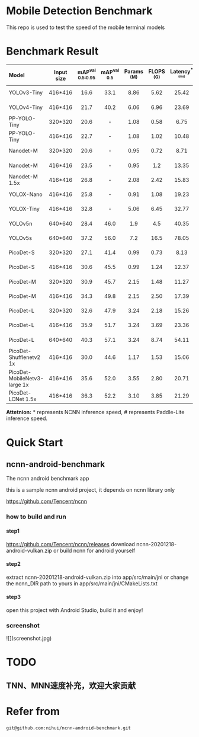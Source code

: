 # Mobile Detection Benchmark
This repo is used to test the speed of the mobile terminal models

# Benchmark Result
| Model                        | Input size | mAP<sup>val<br>0.5:0.95 | mAP<sup>val<br>0.5 | Params<br><sup>(M) | FLOPS<br><sup>(G) | Latency<sup>*<sup><br><sup>(ms) | Latency<sup>#<sup><br><sup>(ms) | Config                                                                                                                                                                           |
| :--------------------------- | :--------: | :---------------------: | :----------------: | :----------------: | :---------------: | :-----------------------------: | :-----------------------------: | :------------------------------------------------------------------------------------------------------------------------------------------------------------------------------- |
| YOLOv3-Tiny                  |  416*416   |          16.6           |        33.1        |        8.86        |       5.62        |              25.42              |                -                | [model](https://media.githubusercontent.com/media/JiweiMaster/lfs/master/LargeFile/yolov3-tiny.zip) &#124; [link](https://github.com/ultralytics/yolov3#:~:text=YOLOv3-tiny,640) |
| YOLOv4-Tiny                  |  416*416   |          21.7           |        40.2        |        6.06        |       6.96        |              23.69              |                -                | [model]() &#124; [link](https://github.com/Tianxiaomo/pytorch-YOLOv4)                                                                                                            |
| PP-YOLO-Tiny                 |  320*320   |          20.6           |         -          |        1.08        |       0.58        |              6.75               |                -                | [model]() &#124; [link](https://github.com/PaddlePaddle/PaddleDetection/tree/release/2.2/configs/ppyolo#:~:text=post%20quant%20model-,PP-YOLO%20tiny,-8)                         |
| PP-YOLO-Tiny                 |  416*416   |          22.7           |         -          |        1.08        |       1.02        |              10.48              |                -                | [model]() &#124; [link](https://github.com/PaddlePaddle/PaddleDetection/tree/release/2.2/configs/ppyolo#:~:text=post%20quant%20model-,PP-YOLO%20tiny,-8)                         |
| Nanodet-M                    |  320*320   |          20.6           |         -          |        0.95        |       0.72        |              8.71               |                -                | [model](https://media.githubusercontent.com/media/JiweiMaster/lfs/master/LargeFile/picodet-s-320.zip) &#124; [link](https://github.com/RangiLyu/nanodet#:~:text=Model%20Size-,NanoDet-m,-320*320)                                                                            |  |
| Nanodet-M                    |  416*416   |          23.5           |         -          |        0.95        |        1.2        |              13.35              |                -                | [model]() &#124; [link](https://github.com/RangiLyu/nanodet#:~:text=NanoDet-m-,416*416,-23.5)                                                                                                                                                        |  |
| Nanodet-M 1.5x               |  416*416   |          26.8           |         -          |        2.08        |       2.42        |              15.83              |                -                | [model]() &#124; [link](https://github.com/RangiLyu/nanodet#:~:text=NanoDet-m-1.5x-,320*320,-23.5)                                                                                                                                                        |  |
| YOLOX-Nano                   |  416*416   |          25.8           |         -          |        0.91        |       1.08        |              19.23              |                -                | [model]() &#124; [link](https://github.com/Megvii-BaseDetection/YOLOX#:~:text=YOLOX-Nano,416)                                                                                    |
| YOLOX-Tiny                   |  416*416   |          32.8           |         -          |        5.06        |       6.45        |              32.77              |                -                | [model]() &#124; [link](https://github.com/Megvii-BaseDetection/YOLOX#:~:text=YOLOX-Tiny,416)                                                                                    |
| YOLOv5n                      |  640*640   |          28.4           |        46.0        |        1.9         |        4.5        |              40.35              |                -                | [model]() &#124; [link](https://github.com/ultralytics/yolov5#:~:text=YOLOv5n,640)                                                                                               |
| YOLOv5s                      |  640*640   |          37.2           |        56.0        |        7.2         |       16.5        |              78.05              |                -                | [model]() &#124; [link](https://github.com/ultralytics/yolov5#:~:text=4.5-,YOLOv5s,640,-37.2)                                                                                    |
| PicoDet-S                    |  320*320   |          27.1           |        41.4        |        0.99        |       0.73        |              8.13               |            **6.65**             | [model]() &#124; [link]()                                                                                                                                                        |
| PicoDet-S                    |  416*416   |          30.6           |        45.5        |        0.99        |       1.24        |              12.37              |            **9.82**             | [model]() &#124; [link]()                                                                                                                                                        |
| PicoDet-M                    |  320*320   |          30.9           |        45.7        |        2.15        |       1.48        |              11.27              |            **9.61**             | [model]() &#124; [link]()                                                                                                                                                        |
| PicoDet-M                    |  416*416   |          34.3           |        49.8        |        2.15        |       2.50        |              17.39              |            **15.88**            | [model]() &#124; [link]()                                                                                                                                                        |
| PicoDet-L                    |  320*320   |          32.6           |        47.9        |        3.24        |       2.18        |              15.26              |            **13.42**            | [model]() &#124; [link]()                                                                                                                                                        |
| PicoDet-L                    |  416*416   |          35.9           |        51.7        |        3.24        |       3.69        |              23.36              |            **21.85**            | [model]() &#124; [link]()                                                                                                                                                        |
| PicoDet-L                    |  640*640   |          40.3           |        57.1        |        3.24        |       8.74        |              54.11              |            **50.55**            | [model]() &#124; [link]()                                                                                                                                                        |
| PicoDet-Shufflenetv2 1x      |  416*416   |          30.0           |        44.6        |        1.17        |       1.53        |              15.06              |            **10.63**            | [model]() &#124; [link]()                                                                                                                                                        |
| PicoDet-MobileNetv3-large 1x |  416*416   |          35.6           |        52.0        |        3.55        |       2.80        |              20.71              |            **17.88**            | [model]() &#124; [link]()                                                                                                                                                        |
| PicoDet-LCNet 1.5x           |  416*416   |          36.3           |        52.2        |        3.10        |       3.85        |              21.29              |            **20.8**             | [model]() &#124; [link]()                                                                                                                                                        |

**Attetnion:** * represents NCNN inference speed, # represents Paddle-Lite inference speed.

# Quick Start

## ncnn-android-benchmark

The ncnn android benchmark app

this is a sample ncnn android project, it depends on ncnn library only

https://github.com/Tencent/ncnn

### how to build and run
#### step1
https://github.com/Tencent/ncnn/releases
download ncnn-20201218-android-vulkan.zip or build ncnn for android yourself

#### step2
extract ncnn-20201218-android-vulkan.zip into app/src/main/jni or change the ncnn_DIR path to yours in app/src/main/jni/CMakeLists.txt

#### step3
open this project with Android Studio, build it and enjoy!

### screenshot
<div style="width:500dp; height=250dp">
![](screenshot.jpg)
</div>


# TODO
## TNN、MNN速度补充，欢迎大家贡献

# Refer from
```
git@github.com:nihui/ncnn-android-benchmark.git
```
